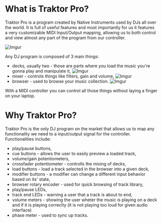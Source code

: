# What is Traktor Pro?

Traktor Pro is a program created by Native Instruments used by DJs all over the world. It is full of useful features and most importantly for us it features a very customizable MIDI Input/Output mapping, allowing us to both control and view almost any part of the program from our controller.

![Imgur](https://i.imgur.com/bmm9jOr.png)

Any DJ program is composed of 3 main things:
- decks, usually two - those are parts where you load the music you're gonna play and manipulate it,
![Imgur](https://i.imgur.com/zd13WVE.png)
- mixer - controls things like filters, gain and volume,
![Imgur](https://i.imgur.com/qYOPaqV.png)
- browser - used to browse your music collection.
![Imgur](https://i.imgur.com/Rkbyd2v.png)

With a MIDI controller you can control all those things without laying a finger on your laptop.

# Why Traktor Pro?

Traktor Pro is the only DJ program on the market that allows us to map any functionality we need to a input/output signal for the controller.
Functionalities include:
- play/pause buttons,
- cue buttons - allows the user to easily preview a loaded track,
- volume/gain potentiometers,
- crossfader potentiometer - controlls the mixing of decks,
- load buttons - load a track selected in the browser into a given deck,
- modifier buttons - a modifier can change a different input behavior based on its' state,
- browser rotary encoder - used for quick browsing of track library,
- play/pause LEDs,
- track end LEDs - warning a user that a track is about to end,
- volume meters - showing the user wheter the music is playing on a deck and if it is playing correclty (it is not playing too loud for given audio interface)
- phase meter - used to sync up tracks.
